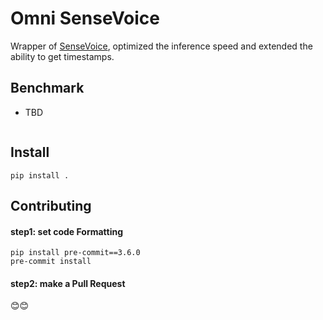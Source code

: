 # Omni SenseVoice

Wrapper of [SenseVoice](https://github.com/FunAudioLLM/SenseVoice), optimized the inference speed and extended the ability to get timestamps.

## Benchmark
* TBD
```

```

## Install
```
pip install .
```

## Contributing
#### step1: set code Formatting
```
pip install pre-commit==3.6.0
pre-commit install
```

#### step2: make a Pull Request
😊😊
